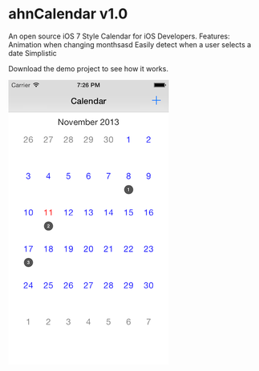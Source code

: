 ahnCalendar v1.0
===========

An open source iOS 7 Style Calendar for iOS Developers.
Features:
  Animation when changing monthsasd
  Easily detect when a user selects a date
  Simplistic

Download the demo project to see how it works. 

![Alt text](/Screenshot.png "Screenshot of Calendar")

